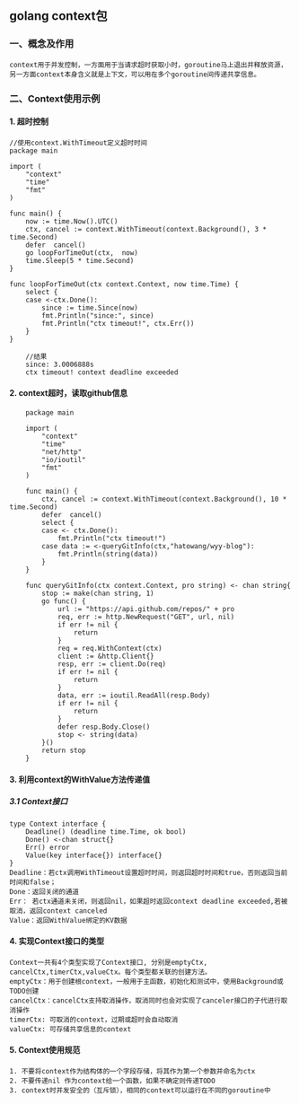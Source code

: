 ## golang context包
### 一、概念及作用
````
context用于并发控制，一方面用于当请求超时获取小时，goroutine马上退出并释放资源，另一方面context本身含义就是上下文，可以用在多个goroutine间传递共享信息。
````

### 二、Context使用示例
#### 1. 超时控制
    //使用context.WithTimeout定义超时时间
    package main
    
    import (
    	"context"
    	"time"
    	"fmt"
    )
    
    func main() {
    	now := time.Now().UTC()
    	ctx, cancel := context.WithTimeout(context.Background(), 3 * time.Second)
    	defer  cancel()
    	go loopForTimeOut(ctx,  now)
    	time.Sleep(5 * time.Second)
    }
    
    func loopForTimeOut(ctx context.Context, now time.Time) {
    	select {
    	case <-ctx.Done():
    		since := time.Since(now)
    		fmt.Println("since:", since)
    		fmt.Println("ctx timeout!", ctx.Err())
    	}
    }
````
    //结果
    since: 3.0006888s
    ctx timeout! context deadline exceeded
````
#### 2. context超时，读取github信息
````
    package main
    
    import (
        "context"
        "time"
        "net/http"
        "io/ioutil"
        "fmt"
    )
    
    func main() {
        ctx, cancel := context.WithTimeout(context.Background(), 10 * time.Second)
        defer  cancel()
        select {
        case <- ctx.Done():
            fmt.Println("ctx timeout!")
        case data := <-queryGitInfo(ctx,"hatowang/wyy-blog"):
            fmt.Println(string(data))
        }
    }
    
    func queryGitInfo(ctx context.Context, pro string) <- chan string{
        stop := make(chan string, 1)
        go func() {
            url := "https://api.github.com/repos/" + pro
            req, err := http.NewRequest("GET", url, nil)
            if err != nil {
                return
            }
            req = req.WithContext(ctx)
            client := &http.Client{}
            resp, err := client.Do(req)
            if err != nil {
                return
            }
            data, err := ioutil.ReadAll(resp.Body)
            if err != nil {
                return
            }
            defer resp.Body.Close()
            stop <- string(data)
        }()
        return stop
    }
````

#### 3. 利用context的WithValue方法传递值
##### 3.1 Context接口
```
type Context interface {
    Deadline() (deadline time.Time, ok bool)
    Done() <-chan struct{}
    Err() error
    Value(key interface{}) interface{}
}
Deadline：若ctx调用WithTimeout设置超时时间，则返回超时时间和true，否则返回当前时间和false；
Done：返回关闭的通道
Err： 若ctx通道未关闭，则返回nil，如果超时返回context deadline exceeded,若被取消，返回context canceled
Value：返回WithValue绑定的KV数据
```
#### 4. 实现Context接口的类型

    Context一共有4个类型实现了Context接口, 分别是emptyCtx, cancelCtx,timerCtx,valueCtx。每个类型都关联的创建方法。
    emptyCtx：用于创建根context，一般用于主函数，初始化和测试中，使用Background或TODO创建
    cancelCtx：cancelCtx支持取消操作，取消同时也会对实现了canceler接口的子代进行取消操作
    timerCtx: 可取消的context，过期或超时会自动取消
    valueCtx: 可存储共享信息的context
    
#### 5. Context使用规范
    1. 不要将context作为结构体的一个字段存储，将其作为第一个参数并命名为ctx
    2. 不要传递nil 作为context给一个函数，如果不确定则传递TODO
    3. context时并发安全的（互斥锁），相同的context可以运行在不同的goroutine中